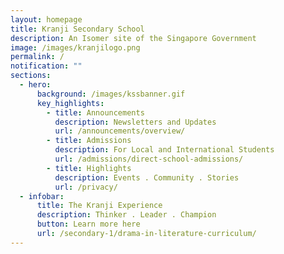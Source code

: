 ```yaml
---
layout: homepage
title: Kranji Secondary School
description: An Isomer site of the Singapore Government
image: /images/kranjilogo.png
permalink: /
notification: ""
sections:
  - hero:
      background: /images/kssbanner.gif
      key_highlights:
        - title: Announcements
          description: Newsletters and Updates
          url: /announcements/overview/
        - title: Admissions
          description: For Local and International Students
          url: /admissions/direct-school-admissions/
        - title: Highlights
          description: Events . Community . Stories
          url: /privacy/
  - infobar:
      title: The Kranji Experience
      description: Thinker . Leader . Champion
      button: Learn more here
      url: /secondary-1/drama-in-literature-curriculum/
---
```


